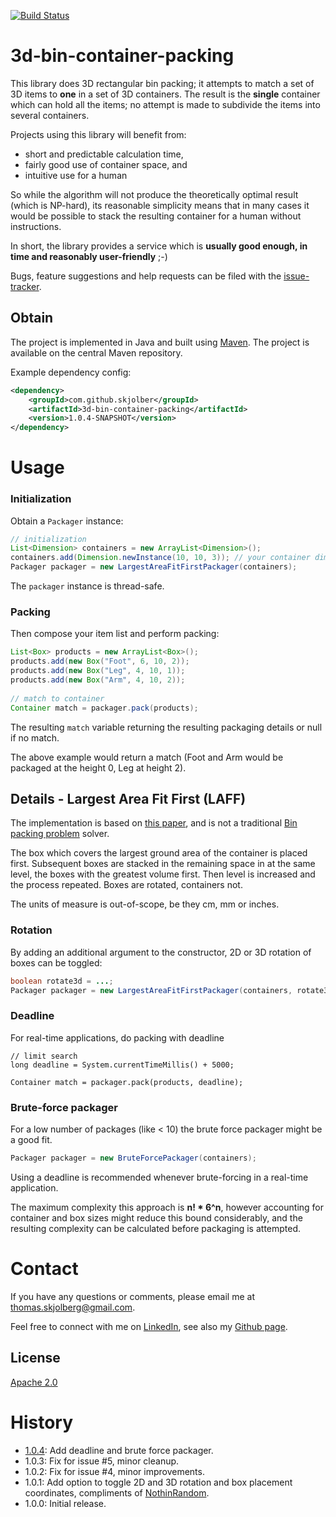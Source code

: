 [![Build Status](https://travis-ci.org/skjolber/3d-bin-container-packing.svg)](https://travis-ci.org/skjolber/3d-bin-container-packing)

3d-bin-container-packing
==================================

This library does 3D rectangular bin packing; it attempts to match a set of 3D items to __one__ in a set of 3D containers. The result is the __single__ container which can hold all the items; no attempt is made to subdivide the items into several containers. 

Projects using this library will benefit from:
 * short and predictable calculation time,
 * fairly good use of container space, and
 * intuitive use for a human 
 
So while the algorithm will not produce the theoretically optimal result (which is NP-hard), its reasonable simplicity means that in many cases it would be possible to stack the resulting container for a human without instructions.

In short, the library provides a service which is __usually good enough, in time and reasonably user-friendly__ ;-)

Bugs, feature suggestions and help requests can be filed with the [issue-tracker].


## Obtain
The project is implemented in Java and built using [Maven]. The project is available on the central Maven repository.

Example dependency config:

```xml
<dependency>
    <groupId>com.github.skjolber</groupId>
    <artifactId>3d-bin-container-packing</artifactId>
    <version>1.0.4-SNAPSHOT</version>
</dependency>
```

# Usage

### Initialization
Obtain a `Packager` instance:

```java
// initialization
List<Dimension> containers = new ArrayList<Dimension>();
containers.add(Dimension.newInstance(10, 10, 3)); // your container dimensions here
Packager packager = new LargestAreaFitFirstPackager(containers);
```

The `packager` instance is thread-safe.
### Packing
Then compose your item list and perform packing:

```java
List<Box> products = new ArrayList<Box>();
products.add(new Box("Foot", 6, 10, 2));
products.add(new Box("Leg", 4, 10, 1));
products.add(new Box("Arm", 4, 10, 2));
	
// match to container
Container match = packager.pack(products);
```

The resulting `match` variable returning the resulting packaging details or null if no match. 

The above example would return a match (Foot and Arm would be packaged at the height 0, Leg at height 2).

## Details - Largest Area Fit First (LAFF)
The implementation is based on [this paper][2], and is not a traditional [Bin packing problem][1] solver.

The box which covers the largest ground area of the container is placed first. Subsequent boxes are stacked in the remaining space in at the same level, the boxes with the greatest volume first. Then level is increased and the process repeated. Boxes are rotated, containers not.

The units of measure is out-of-scope, be they cm, mm or inches.

### Rotation
By adding an additional argument to the constructor, 2D or 3D rotation of boxes can be toggled:

```java
boolean rotate3d = ...;
Packager packager = new LargestAreaFitFirstPackager(containers, rotate3d);
```

### Deadline
For real-time applications, do packing with deadline

```
// limit search
long deadline = System.currentTimeMillis() + 5000;

Container match = packager.pack(products, deadline);
```

### Brute-force packager
For a low number of packages (like < 10) the brute force packager might be a good fit. 

```java
Packager packager = new BruteForcePackager(containers);
```

Using a deadline is recommended whenever brute-forcing in a real-time application.

The maximum complexity this approach is __n! * 6^n__, however accounting for
container and box sizes might reduce this bound considerably, and the resulting complexity can be calculated before packaging is attempted.  

# Contact
If you have any questions or comments, please email me at thomas.skjolberg@gmail.com.

Feel free to connect with me on [LinkedIn], see also my [Github page].

## License
[Apache 2.0]

# History
 - [1.0.4]: Add deadline and brute force packager. 
 - 1.0.3: Fix for issue #5, minor cleanup. 
 - 1.0.2: Fix for issue #4, minor improvements. 
 - 1.0.1: Add option to toggle 2D and 3D rotation and box placement coordinates, compliments of [NothinRandom]. 
 - 1.0.0: Initial release.

[1]: 					https://en.wikipedia.org/wiki/Bin_packing_problem
[2]: 					http://www.zahidgurbuz.com/yayinlar/An%20Efficient%20Algorithm%20for%203D%20Rectangular%20Box%20Packing.pdf
[Apache 2.0]: 			http://www.apache.org/licenses/LICENSE-2.0.html
[issue-tracker]:		https://github.com/skjolber/3d-bin-container-packing/issues
[Maven]:				http://maven.apache.org/
[LinkedIn]:				http://lnkd.in/r7PWDz
[Github page]:			https://skjolber.github.io
[1.0.4]:				https://github.com/skjolber/3d-bin-container-packing/releases
[NothinRandom]:			https://github.com/NothinRandom
